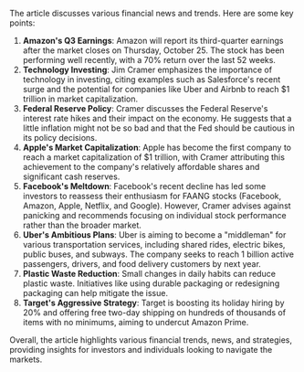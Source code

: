 The article discusses various financial news and trends. Here are some key points:

1. **Amazon's Q3 Earnings**: Amazon will report its third-quarter earnings after the market closes on Thursday, October 25. The stock has been performing well recently, with a 70% return over the last 52 weeks.
2. **Technology Investing**: Jim Cramer emphasizes the importance of technology in investing, citing examples such as Salesforce's recent surge and the potential for companies like Uber and Airbnb to reach $1 trillion in market capitalization.
3. **Federal Reserve Policy**: Cramer discusses the Federal Reserve's interest rate hikes and their impact on the economy. He suggests that a little inflation might not be so bad and that the Fed should be cautious in its policy decisions.
4. **Apple's Market Capitalization**: Apple has become the first company to reach a market capitalization of $1 trillion, with Cramer attributing this achievement to the company's relatively affordable shares and significant cash reserves.
5. **Facebook's Meltdown**: Facebook's recent decline has led some investors to reassess their enthusiasm for FAANG stocks (Facebook, Amazon, Apple, Netflix, and Google). However, Cramer advises against panicking and recommends focusing on individual stock performance rather than the broader market.
6. **Uber's Ambitious Plans**: Uber is aiming to become a "middleman" for various transportation services, including shared rides, electric bikes, public buses, and subways. The company seeks to reach 1 billion active passengers, drivers, and food delivery customers by next year.
7. **Plastic Waste Reduction**: Small changes in daily habits can reduce plastic waste. Initiatives like using durable packaging or redesigning packaging can help mitigate the issue.
8. **Target's Aggressive Strategy**: Target is boosting its holiday hiring by 20% and offering free two-day shipping on hundreds of thousands of items with no minimums, aiming to undercut Amazon Prime.

Overall, the article highlights various financial trends, news, and strategies, providing insights for investors and individuals looking to navigate the markets.